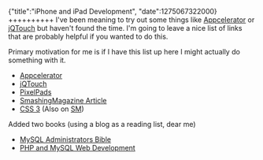 {"title":"iPhone and iPad Development", "date":1275067322000}
++++++++++
I've been meaning to try out some things like [Appcelerator](http://www.appcelerator.com/) or [jQTouch](http://www.jqtouch.com/) but haven't found the time. I'm going to leave a nice list of links that are probably helpful if you wanted to do this.

Primary motivation for me is if I have this list up here I might actually do something with it.

 * [Appcelerator](http://www.appcelerator.com)
 * [jQTouch](http://www.jqtouch.com/)
 * [PixelPads](http://www.pixelpads.com/PixelPads_I_Features.html)
 * [SmashingMagazine Article](http://www.smashingmagazine.com/2010/05/28/web-development-for-the-iphone-and-ipad-getting-started/)
 * [CSS 3](http://www.smashingmagazine.com/2010/05/27/css-three-connecting-the-dots/) (Also on [SM](http://www.smashingmagazine.com/))

Added two books (using a blog as a reading list, dear me)

 * [MySQL Administrators Bible](http://www.amazon.com/gp/product/0470416912/ref=ord_cart_shr?ie=UTF8&m=ATVPDKIKX0DER)
 * [PHP and MySQL Web Development](http://www.amazon.com/gp/product/0672329166/ref=ord_cart_shr?ie=UTF8&m=ATVPDKIKX0DER)